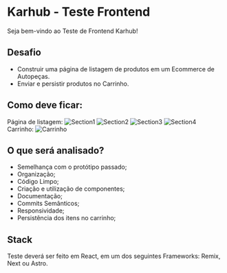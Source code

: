 
# Karhub - Teste Frontend

Seja bem-vindo ao Teste de Frontend Karhub!

## Desafio

- Construir uma página de listagem de produtos em um Ecommerce de Autopeças.
- Enviar e persistir produtos no Carrinho.


## Como deve ficar:

Página de listagem:
![Section1](https://i.imgur.com/o25ASRG.png)
![Section2](https://i.imgur.com/EFNSRsb.png)
![Section3](https://i.imgur.com/uuWgAIz.png)
![Section4](https://i.imgur.com/BmGzLtF.png)
Carrinho:
![Carrinho](https://i.imgur.com/sNfF6Xb.png)



## O que será analisado?

- Semelhança com o protótipo passado;
- Organização;
- Código Limpo;
- Criação e utilização de componentes;
- Documentação;
- Commits Semânticos;
- Responsividade;
- Persistência dos itens no carrinho;


## Stack

Teste deverá ser feito em React, em um dos seguintes Frameworks: Remix, Next ou Astro.
 

